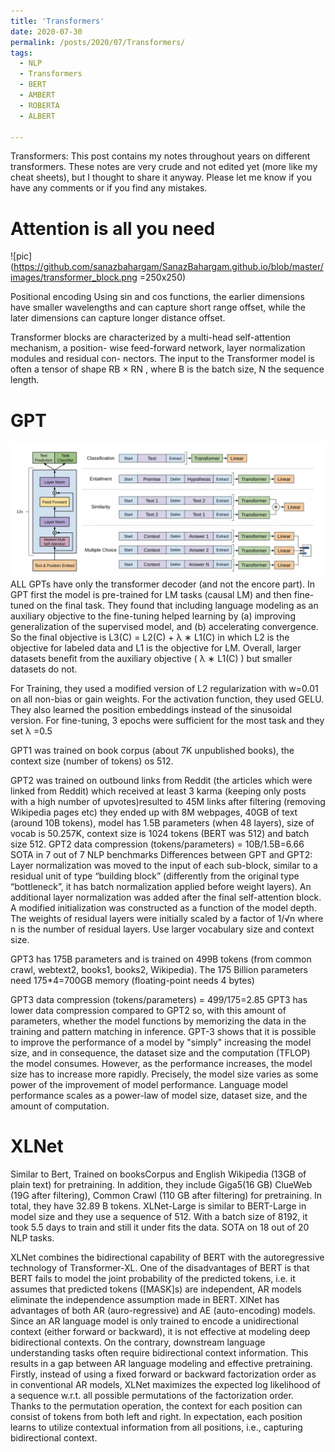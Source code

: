 ```yaml
---
title: 'Transformers'
date: 2020-07-30
permalink: /posts/2020/07/Transformers/
tags:
  - NLP
  - Transformers
  - BERT
  - AMBERT
  - ROBERTA
  - ALBERT
  
---
```


Transformers:
This post contains my notes throughout years on different transformers. These notes are very crude and not edited yet (more like my cheat sheets), but I thought to share it anyway. Please let me know if you have any comments or if you find any mistakes.


# Attention is all you need
![pic](https://github.com/sanazbahargam/SanazBahargam.github.io/blob/master/images/transformer_block.png =250x250)

Positional encoding
Using sin and cos functions, the earlier dimensions have smaller wavelengths and can capture short range offset, while the later dimensions can capture longer distance offset.

Transformer blocks are characterized by a multi-head self-attention mechanism, a position- wise feed-forward network, layer normalization modules and residual con- nectors. The input to the Transformer model is often a tensor of shape RB × RN , where B is the batch size, N the sequence length.

# GPT
![pic](https://github.com/sanazbahargam/SanazBahargam.github.io/blob/master/images/gpt.png)
ALL GPTs have only the transformer decoder (and not the encore part). In GPT first the model is pre-trained for LM tasks (causal LM) and then fine-tuned on the final task. They found that including language modeling as an auxiliary objective to the fine-tuning helped learning by (a) improving generalization of the supervised model, and (b) accelerating convergence. So the final objective is 
L3(C) = L2(C) + λ ∗ L1(C) 
in which L2 is the objective for labeled data and L1 is the objective for LM. 
Overall, larger datasets benefit from the auxiliary objective ( λ ∗ L1(C) ) but smaller datasets do not.

For Training, they used a modified version of L2 regularization with w=0.01 on all non-bias or gain weights. For the activation function, they used GELU. They also learned the position embeddings instead of the sinusoidal version. For fine-tuning, 3 epochs were sufficient for the most task and they set  λ =0.5

GPT1 was trained on book corpus (about 7K unpublished books), the context size (number of tokens)  os 512.

GPT2 was trained on outbound links from Reddit (the articles which were linked from Reddit) which received at least 3 karma (keeping only posts with a high number of upvotes)resulted to 45M links after filtering (removing Wikipedia pages etc) they ended up with 8M webpages, 40GB of text (around 10B tokens), model has 1.5B parameters (when 48 layers), size of vocab is 50.257K, context size is 1024 tokens (BERT was 512) and batch size 512. 
GPT2 data compression (tokens/parameters) = 10B/1.5B=6.66
SOTA in 7 out of 7 NLP benchmarks
Differences between GPT and GPT2:
Layer normalization was moved to the input of each sub-block, similar to a residual unit of type “building block” (differently from the original type “bottleneck”, it has batch normalization applied before weight layers).
An additional layer normalization was added after the final self-attention block.
A modified initialization was constructed as a function of the model depth.
The weights of residual layers were initially scaled by a factor of 1/√n where n is the number of residual layers.
Use larger vocabulary size and context size.


GPT3 has 175B parameters and is trained on 499B tokens (from common crawl, webtext2, books1, books2, Wikipedia). The 175 Billion parameters need 175*4=700GB memory (floating-point needs 4 bytes)
 
GPT3 data compression (tokens/parameters) = 499/175=2.85
GPT3 has lower data compression compared to GPT2 so, with this amount of parameters, whether the model functions by memorizing the data in the training and pattern matching in inference. 
 GPT-3 shows that it is possible to improve the performance of a model by "simply" increasing the model size, and in consequence, the dataset size and the computation (TFLOP) the model consumes. However, as the performance increases, the model size has to increase more rapidly. Precisely, the model size varies as some power of the improvement of model performance. Language model performance scales as a power-law of model size, dataset size, and the amount of computation.


# XLNet
Similar to Bert, Trained on booksCorpus and English Wikipedia (13GB of plain text) for pretraining. In addition, they include  Giga5(16 GB) ClueWeb (19G after filtering), Common Crawl (110 GB after filtering) for pretraining. In total, they have 32.89 B tokens.
XLNet-Large is similar to BERT-Large in model size and they use a sequence of 512. 
With a batch size of 8192, it took 5.5 days to train and still it under fits the data.
SOTA on 18 out of 20 NLP tasks.

XLNet combines the bidirectional capability of BERT with the autoregressive technology of Transformer-XL. One of the disadvantages of BERT is that BERT fails to model the joint probability of the predicted tokens, i.e. it assumes that predicted tokens ([MASK]s) are independent, AR models eliminate the independence assumption made in BERT.
XlNet has advantages of both AR (auro-regressive) and AE (auto-encoding) models. Since an AR language model is only trained to encode a unidirectional context (either forward or backward), it is not effective at modeling deep bidirectional contexts. On the contrary, downstream language understanding tasks often require bidirectional context information. This results in a gap between AR language modeling and effective pretraining. Firstly, instead of using a fixed forward or backward factorization order as in conventional AR models, XLNet maximizes the expected log likelihood of a sequence w.r.t. all possible permutations of the factorization order. Thanks to the permutation operation, the context for each position can consist of tokens from both left and right. In expectation, each position learns to utilize contextual information from all positions, i.e., capturing bidirectional context. 

